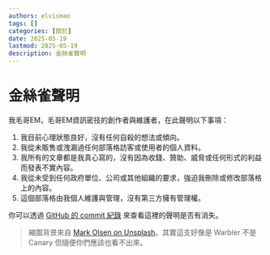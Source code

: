 ```yaml
---
authors: elvismao
tags: []
categories: [關於]
date: 2025-05-19
lastmod: 2025-05-19
description: 金絲雀聲明
---
```


# 金絲雀聲明

我毛哥EM，毛哥EM資訊密技的創作者與維護者，在此聲明以下事項：

1. 我目前心理狀態良好，沒有任何自殺的想法或傾向。
2. 我從未販售或洩漏過任何部落格訪客或使用者的個人資料。
3. 我所有的文章都是我真心寫的，沒有因為收錢、贊助、威脅或任何形式的利益而發表不實內容。
4. 我從未受到任何政府單位、公司或其他組織的要求，強迫我刪除或修改部落格上的內容。
5. 這個部落格由我個人維護與管理，沒有第三方擁有管理權。

你可以透過 [GitHub 的 commit 紀錄](https://github.com/Edit-Mr/emtech/commits/main/post/canary-statement/index.md) 來查看這裡的聲明是否有消失。


> 縮圖背景來自 [Mark Olsen on Unsplash](https://unsplash.com/photos/yellow-bird-perched-on-white-flower-tjZPseTxe6k)。其實這支好像是 Warbler 不是 Canary 但隨便你們應該也看不出來。